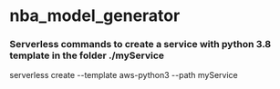 # nba_model_generator

### Serverless commands to create a service with python 3.8 template in the folder ./myService
serverless create --template aws-python3 --path myService
